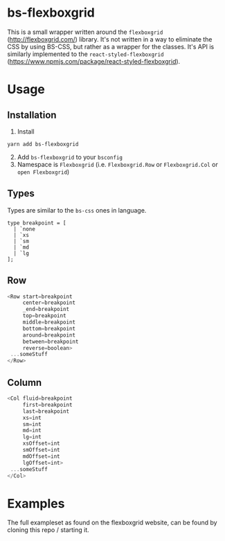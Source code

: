 # bs-flexboxgrid
This is a small wrapper written around the `flexboxgrid` (http://flexboxgrid.com/) library. It's not written in a way to eliminate the CSS by using BS-CSS, but rather as a wrapper for the classes. It's API is similarly implemented to the `react-styled-flexboxgrid` (https://www.npmjs.com/package/react-styled-flexboxgrid).

# Usage
## Installation 
1. Install
```
yarn add bs-flexboxgrid
```
2. Add `bs-flexboxgrid` to your `bsconfig`
3. Namespace is `Flexboxgrid` (i.e. `Flexboxgrid.Row` or `Flexboxgrid.Col` or `open Flexboxgrid`)

## Types 
Types are similar to the `bs-css` ones in language.
```
type breakpoint = [
  | `none
  | `xs
  | `sm
  | `md
  | `lg 
];
```

## Row
```typescript
<Row start=breakpoint
     center=breakpoint
     _end=breakpoint
     top=breakpoint
     middle=breakpoint
     bottom=breakpoint
     around=breakpoint
     between=breakpoint
     reverse=boolean>
 ...someStuff
</Row>
```

## Column
```typescript
<Col fluid=breakpoint
     first=breakpoint
     last=breakpoint
     xs=int
     sm=int
     md=int
     lg=int
     xsOffset=int 
     smOffset=int 
     mdOffset=int
     lgOffset=int>
 ...someStuff
</Col>
```

# Examples
The full exampleset as found on the flexboxgrid website, can be found by cloning this repo / starting it. 
